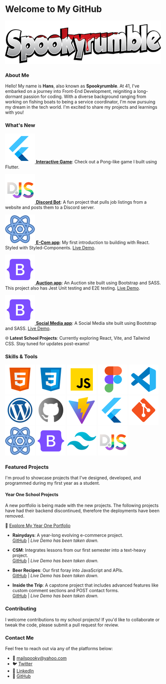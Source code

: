 # Welcome to My GitHub

![Spookyrumble Text Logo](images/Spookyrumble_text.png)

### About Me

Hello! My name is **Hans**, also known as **Spookyrumble**. At 41, I've embarked on a journey into Front-End Development, reigniting a long-dormant passion for coding. With a diverse background ranging from working on fishing boats to being a service coordinator, I'm now pursuing my dream in the tech world. I'm excited to share my projects and learnings with you!

### What's New

[![Flutter](/images/icons8-flutter.svg) **Interactive Game**](https://github.com/Spookyrumble/Flutter-game): Check out a Pong-like game I built using Flutter.

[![Discord.JS](/images/icons8-discord-js.svg) **Discord Bot**](https://github.com/Spookyrumble/AdLing): A fun project that pulls job listings from a website and posts them to a Discord server.

[![React](/images/icons8-react-js.svg) **E-Com app**](https://github.com/Spookyrumble/React-eCom): My first introduction to building with React. Styled with Styled-Components.
[Live Demo](https://areactecom.netlify.app/).

[![Bootstrap](/images/icons8-bootstrap-logo.svg) **Auction app**](https://github.com/Spookyrumble/Auction): An Auction site built using Bootstrap and SASS. This project also has Jest Unit testing and E2E testing.
[Live Demo](https://areactecom.netlify.app/).

[![Bootstrap](/images/icons8-bootstrap-logo.svg) **Social Media app**](https://github.com/Spookyrumble/css-frameworks-ca): A Social Media site built using Bootstrap and SASS.
[Live Demo](https://css-framework-js2.netlify.app/).

🌐 **Latest School Projects**: Currently exploring React, Vite, and Tailwind CSS. Stay tuned for updates post-exams!

### Skills & Tools

![HTML](/images/icons8-html.svg)
![CSS](/images/icons8-css.svg)
![JavaScript](/images/icons8-javascript.svg)
![Figma](/images/icons8-figma.svg)
![VS Code](/images/icons8-visual-studio-code-2019.svg)
![WordPress](/images/icons8-wordpress.svg)
![GitHub](/images/icons8-github.svg)
![Vite](/images/icons8-vite-logo.svg)
![Flutter](/images/icons8-flutter.svg)
![Git](/images/icons8-git-logo.svg)
![React](/images/icons8-react-js.svg)
![Bootstrap](/images/icons8-bootstrap-logo.svg)
![Tailwind CSS](/images/icons8-tailwind-css.svg)
![Discord.JS](/images/icons8-discord-js.svg)

### Featured Projects

I'm proud to showcase projects that I've designed, developed, and programmed during my first year as a student.

#### Year One School Projects

A new portfolio is being made with the new projects.
The following projects have had their backend discontinued, therefore the deployments have been removed.

🔗 [Explore My Year One Portfolio](https://spookyrumble-portfolio.netlify.app)

- **Rainydays**: A year-long evolving e-commerce project.  
  [GitHub](https://github.com/HMAsp/HTML-CSS_CA_HMA_2022) | _Live Demo has been taken down._
- **CSM**: Integrates lessons from our first semester into a text-heavy project.  
  [GitHub](https://github.com/HMAsp/2022-12-16_semester_project1_HMAsp) | _Live Demo has been taken down._
- **Beer Recipes**: Our first foray into JavaScript and APIs.  
  [GitHub](https://github.com/HMAsp/hma_js1_ca) | _Live Demo has been taken down._

- **Inside the Trip**: A capstone project that includes advanced features like custom comment sections and POST contact forms.  
  [GitHub](https://github.com/Noroff-FEU-Assignments/project-exam-1-HMAsp) | _Live Demo has been taken down._

### Contributing

I welcome contributions to my school projects! If you'd like to collaborate or tweak the code, please submit a pull request for review.

### Contact Me

Feel free to reach out via any of the platforms below:

- 📧 mailspooky@yahoo.com
- 🐦 [Twitter](https://twitter.com/HansMarAnd)
- 🔗 [LinkedIn](https://www.linkedin.com/in/hma1982/)
- 🐙 [GitHub](https://github.com/HMAsp)
